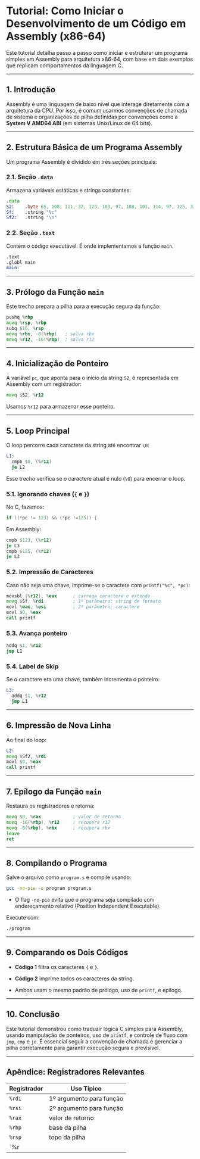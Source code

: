 
# Tutorial: Como Iniciar o Desenvolvimento de um Código em Assembly (x86-64)

Este tutorial detalha passo a passo como iniciar e estruturar um programa simples em Assembly para arquitetura x86-64, com base em dois exemplos que replicam comportamentos da linguagem C.

---

## 1. Introdução

Assembly é uma linguagem de baixo nível que interage diretamente com a arquitetura da CPU. Por isso, é comum usarmos convenções de chamada de sistema e organizações de pilha definidas por convenções como a **System V AMD64 ABI** (em sistemas Unix/Linux de 64 bits).

---

## 2. Estrutura Básica de um Programa Assembly

Um programa Assembly é dividido em três seções principais:

### 2.1. Seção `.data`

Armazena variáveis estáticas e strings constantes:

```asm
.data
S2:    .byte 65, 108, 111, 32, 123, 103, 97, 108, 101, 114, 97, 125, 33, 0
Sf:    .string "%c"
Sf2:   .string "\n"
```

### 2.2. Seção `.text`

Contém o código executável. É onde implementamos a função `main`.

```asm
.text
.globl main
main:
```

---

## 3. Prólogo da Função `main`

Este trecho prepara a pilha para a execução segura da função:

```asm
pushq %rbp
movq %rsp, %rbp
subq $16, %rsp
movq %rbx, -8(%rbp)   ; salva rbx
movq %r12, -16(%rbp)  ; salva r12
```

---

## 4. Inicialização de Ponteiro

A variável `pc`, que aponta para o início da string `S2`, é representada em Assembly com um registrador:

```asm
movq $S2, %r12
```

Usamos `%r12` para armazenar esse ponteiro.

---

## 5. Loop Principal

O loop percorre cada caractere da string até encontrar `\0`:

```asm
L1:
  cmpb $0, (%r12)
  je L2
```

Esse trecho verifica se o caractere atual é nulo (`\0`) para encerrar o loop.

### 5.1. Ignorando chaves (`{` e `}`)

No C, fazemos:

```c
if ((*pc != 123) && (*pc !=125)) {
```

Em Assembly:

```asm
cmpb $123, (%r12)
je L3
cmpb $125, (%r12)
je L3
```

### 5.2. Impressão de Caracteres

Caso não seja uma chave, imprime-se o caractere com `printf("%c", *pc)`:

```asm
movsbl (%r12), %eax      ; carrega caractere e extende
movq $Sf, %rdi           ; 1º parâmetro: string de formato
movl %eax, %esi          ; 2º parâmetro: caractere
movl $0, %eax
call printf
```

### 5.3. Avança ponteiro

```asm
addq $1, %r12
jmp L1
```

### 5.4. Label de Skip

Se o caractere era uma chave, também incrementa o ponteiro:

```asm
L3:
  addq $1, %r12
  jmp L1
```

---

## 6. Impressão de Nova Linha

Ao final do loop:

```asm
L2:
movq $Sf2, %rdi
movl $0, %eax
call printf
```

---

## 7. Epílogo da Função `main`

Restaura os registradores e retorna:

```asm
movq $0, %rax            ; valor de retorno
movq -16(%rbp), %r12     ; recupera r12
movq -8(%rbp), %rbx      ; recupera rbx
leave
ret
```

---

## 8. Compilando o Programa

Salve o arquivo como `program.s` e compile usando:

```bash
gcc -no-pie -o program program.s
```

- O flag `-no-pie` evita que o programa seja compilado com endereçamento relativo (Position Independent Executable).
    

Execute com:

```bash
./program
```

---

## 9. Comparando os Dois Códigos

- **Código 1** filtra os caracteres `{` e `}`.
    
- **Código 2** imprime todos os caracteres da string.
    
- Ambos usam o mesmo padrão de prólogo, uso de `printf`, e epílogo.
    

---

## 10. Conclusão

Este tutorial demonstrou como traduzir lógica C simples para Assembly, usando manipulação de ponteiros, uso de `printf`, e controle de fluxo com `jmp`, `cmp` e `je`. É essencial seguir a convenção de chamada e gerenciar a pilha corretamente para garantir execução segura e previsível.

---

## Apêndice: Registradores Relevantes

| Registrador | Uso Típico               |
| ----------- | ------------------------ |
| `%rdi`      | 1º argumento para função |
| `%rsi`      | 2º argumento para função |
| `%rax`      | valor de retorno         |
| `%rbp`      | base da pilha            |
| `%rsp`      | topo da pilha            |
| `%r         |                          |
